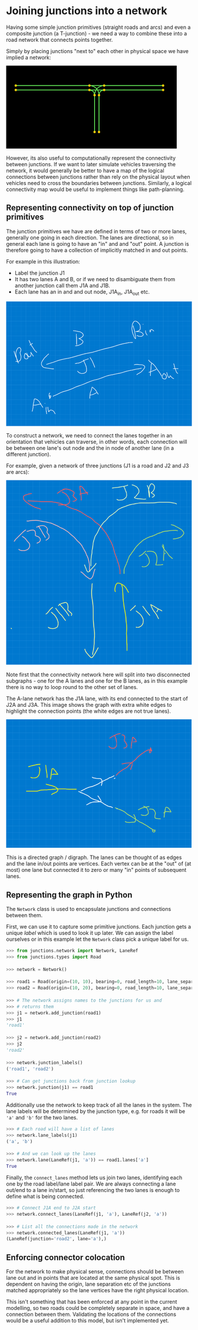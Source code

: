 # Joining junctions into a network

Having some simple junction primitives (straight roads and arcs)
and even a composite junction (a T-junction) - we need a way to
combine these into a road network that connects points together.

Simply by placing junctions "next to" each other in physical space
we have implied a network:

![](images/t-junc.png)

However, its also useful to computationally represent the connectivity
between junctions. If we want to later simulate vehicles traversing the
network, it would generally be better to have a map of the logical
connections between junctions rather than rely on the physical layout
when vehicles need to cross the boundaries between junctions.
Similarly, a logical connectivity map would be useful to implement
things like path-planning.

## Representing connectivity on top of junction primitives

The junction primitives we have are defined in terms of two or more
lanes, generally one going in each direction. The lanes are directional,
so in general each lane is going to have an "in" and and "out" point.
A junction is therefore going to have a collection of implicitly matched
in and out points. 

For example in this illustration:

* Label the junction $\mathrm{J1}$
* It has two lanes $\mathrm{A}$ and $\mathrm{B}$, or if we need to 
  disambiguate them from another junction call them 
  $\mathrm{J1A}$ and $\mathrm{J1B}$.
* Each lane has an in and and out node, 
  $\mathrm{J1A_{in}}$, $\mathrm{J1A_{out}}$ etc.


![](images/in-out.png)


To construct a network, we need to connect the lanes together in an
orientation that vehicles can traverse, in other words, each 
connection will be between one lane's out node and the in node of
another lane (in a different junction).

For example, given a network of three junctions (J1 is a road and
J2 and J3 are arcs):

![](images/network-1.png)

Note first that the connectivity network here will split into two
disconnected subgraphs - one for the A lanes and one for the B lanes,
as in this example there is no way to loop round to the other set
of lanes.

The A-lane network has the J1A lane, with its end connected to
the start of J2A and J3A. This image shows the graph with extra
white edges to highlight the connection points (the white edges
are not true lanes).

![](images/network-derived.png)

This is a directed graph / digraph. The lanes can be thought of as
edges and the lane in/out points are vertices. Each vertex can be at
the "out" of (at most) one lane but connected it to zero or many "in"
points of subsequent lanes.

## Representing the graph in Python

The `Network` class is used to encapsulate junctions and
connections between them.

First, we can use it to capture some primitive junctions. Each
junction gets a unique _label_ which is used to look it up
later. We can assign the label ourselves or in this example
let the `Network` class pick a unique label for us.

```python
>>> from junctions.network import Network, LaneRef
>>> from junctions.types import Road

>>> network = Network()

>>> road1 = Road(origin=(10, 10), bearing=0, road_length=10, lane_separation=5)
>>> road2 = Road(origin=(10, 20), bearing=0, road_length=10, lane_separation=5)

>>> # The network assigns names to the junctions for us and
>>> # returns them
>>> j1 = network.add_junction(road1)
>>> j1
'road1'

>>> j2 = network.add_junction(road2)
>>> j2
'road2'

>>> network.junction_labels()
('road1', 'road2')

>>> # Can get junctions back from junction lookup
>>> network.junction(j1) == road1
True

```

Additionally use the network to keep track of all the lanes
in the system. The lane labels will be determined by the junction
type, e.g. for roads it will be `'a'` and `'b'` for the two lanes.

```python
>>> # Each road will have a list of lanes
>>> network.lane_labels(j1)
('a', 'b')

>>> # And we can look up the lanes
>>> network.lane(LaneRef(j1, 'a')) == road1.lanes['a']
True

```

Finally, the `connect_lanes` method lets us join two lanes,
identifying each one by the road label/lane label pair.
We are always connecting a lane out/end to a lane in/start, 
so just referencing the two lanes is enough to define what
is being connected.

```python
>>> # Connect J1A end to J2A start
>>> network.connect_lanes(LaneRef(j1, 'a'), LaneRef(j2, 'a'))

>>> # List all the connections made in the network
>>> network.connected_lanes(LaneRef(j1, 'a'))
(LaneRef(junction='road2', lane='a'),)

```

## Enforcing connector colocation

For the network to make physical sense, connections should be
between lane out and in points that are located at the same physical
spot. This is dependent on having the origin, lane separation etc 
of the junctions matched appropriately so the lane vertices have 
the right physical location.

This isn't something that has been enforced at any point in the
current modelling, so two roads could be completely separate in
space, and have a connection between them. Validating the locations
of the connections would be a useful addition to this model, but
isn't implemented yet.